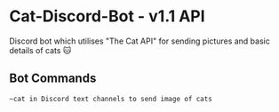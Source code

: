 # Cat-Discord-Bot - v1.1 API
Discord bot which utilises "The Cat API" for sending pictures and basic details of cats 🐱

<h2> Bot Commands </h2>
<code>~cat in Discord text channels to send image of cats</code>
